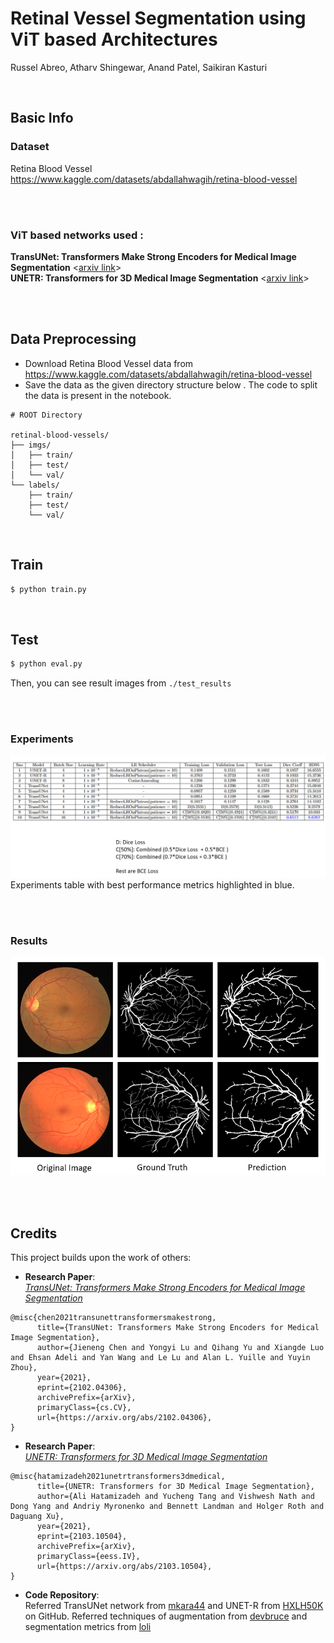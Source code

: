 # Retinal Vessel Segmentation using ViT based Architectures

Russel Abreo, Atharv Shingewar, Anand Patel, Saikiran Kasturi 

<br>

## Basic Info

### Dataset

Retina Blood Vessel <https://www.kaggle.com/datasets/abdallahwagih/retina-blood-vessel>

<br><br>

### ViT based networks used :

**TransUNet: Transformers Make Strong Encoders for Medical Image Segmentation** \<[arxiv link](https://arxiv.org/abs/2102.04306)\>
<br>
**UNETR: Transformers for 3D Medical Image Segmentation** \<[arxiv link](https://arxiv.org/abs/2103.10504)\>


<br><br>

## Data Preprocessing

- Download Retina Blood Vessel data from <https://www.kaggle.com/datasets/abdallahwagih/retina-blood-vessel> 
- Save the data as the given directory structure below . The code to split the data is present in the notebook. 

```
# ROOT Directory

retinal-blood-vessels/
├── imgs/
│   ├── train/
│   ├── test/
│   └── val/
└── labels/
    ├── train/
    ├── test/
    └── val/

```

<br>

## Train

```bash
$ python train.py
```

<br>

## Test

```bash
$ python eval.py
```

Then, you can see result images from `./test_results`  

<br><br>

### Experiments
![Readme1](https://github.com/abreorussel/CS725-retinal-vessel-segmentation/blob/main/assets/experiments.png)
Experiments table with best performance metrics highlighted in blue.

<br><br>

### Results

![image](https://github.com/abreorussel/CS725-retinal-vessel-segmentation/blob/main/assets/results.png)


<br><br>

## Credits

This project builds upon the work of others:

- **Research Paper**:  
  [*TransUNet: Transformers Make Strong Encoders for Medical Image Segmentation*](https://arxiv.org/abs/2102.04306) 
```
@misc{chen2021transunettransformersmakestrong,
      title={TransUNet: Transformers Make Strong Encoders for Medical Image Segmentation}, 
      author={Jieneng Chen and Yongyi Lu and Qihang Yu and Xiangde Luo and Ehsan Adeli and Yan Wang and Le Lu and Alan L. Yuille and Yuyin Zhou},
      year={2021},
      eprint={2102.04306},
      archivePrefix={arXiv},
      primaryClass={cs.CV},
      url={https://arxiv.org/abs/2102.04306}, 
}
```

- **Research Paper**:  
  [*UNETR: Transformers for 3D Medical Image Segmentation*](https://arxiv.org/abs/2103.10504) 
```
@misc{hatamizadeh2021unetrtransformers3dmedical,
      title={UNETR: Transformers for 3D Medical Image Segmentation}, 
      author={Ali Hatamizadeh and Yucheng Tang and Vishwesh Nath and Dong Yang and Andriy Myronenko and Bennett Landman and Holger Roth and Daguang Xu},
      year={2021},
      eprint={2103.10504},
      archivePrefix={arXiv},
      primaryClass={eess.IV},
      url={https://arxiv.org/abs/2103.10504}, 
}
```

    
- **Code Repository**:  
  Referred TransUNet network from [mkara44](https://github.com/mkara44/transunet_pytorch) and UNET-R from [HXLH50K](https://github.com/HXLH50K/U-Net-Transformer) on GitHub. Referred techniques of augmentation from [devbruce](https://github.com/devbruce/Segmentation-UNet-PyTorch) and segmentation metrics from [loli](https://github.com/loli/medpy/blob/master/medpy/metric/binary.py)
